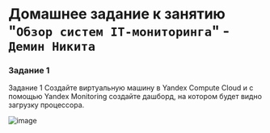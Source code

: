 # Домашнее задание к занятию "`Обзор систем IT-мониторинга`" - `Демин Никита`




### Задание 1

Задание 1
Создайте виртуальную машину в Yandex Compute Cloud и с помощью Yandex Monitoring создайте дашборд, на котором будет видно загрузку процессора.


![image](https://github.com/nikotin8899/demin-9-01/assets/56605975/042bc3b2-ba9a-4acb-9d14-62c4965fdf5a)










